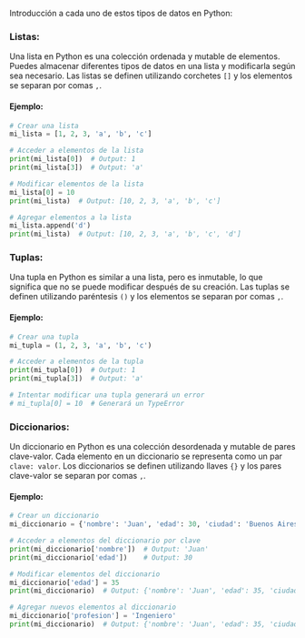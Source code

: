 Introducción a cada uno de estos tipos de datos en Python:

### Listas:

Una lista en Python es una colección ordenada y mutable de elementos. Puedes almacenar diferentes tipos de datos en una lista y modificarla según sea necesario. Las listas se definen utilizando corchetes `[]` y los elementos se separan por comas `,`.

#### Ejemplo:

```python
# Crear una lista
mi_lista = [1, 2, 3, 'a', 'b', 'c']

# Acceder a elementos de la lista
print(mi_lista[0])  # Output: 1
print(mi_lista[3])  # Output: 'a'

# Modificar elementos de la lista
mi_lista[0] = 10
print(mi_lista)  # Output: [10, 2, 3, 'a', 'b', 'c']

# Agregar elementos a la lista
mi_lista.append('d')
print(mi_lista)  # Output: [10, 2, 3, 'a', 'b', 'c', 'd']
```

### Tuplas:

Una tupla en Python es similar a una lista, pero es inmutable, lo que significa que no se puede modificar después de su creación. Las tuplas se definen utilizando paréntesis `()` y los elementos se separan por comas `,`.

#### Ejemplo:

```python
# Crear una tupla
mi_tupla = (1, 2, 3, 'a', 'b', 'c')

# Acceder a elementos de la tupla
print(mi_tupla[0])  # Output: 1
print(mi_tupla[3])  # Output: 'a'

# Intentar modificar una tupla generará un error
# mi_tupla[0] = 10  # Generará un TypeError
```

### Diccionarios:

Un diccionario en Python es una colección desordenada y mutable de pares clave-valor. Cada elemento en un diccionario se representa como un par `clave: valor`. Los diccionarios se definen utilizando llaves `{}` y los pares clave-valor se separan por comas `,`.

#### Ejemplo:

```python
# Crear un diccionario
mi_diccionario = {'nombre': 'Juan', 'edad': 30, 'ciudad': 'Buenos Aires'}

# Acceder a elementos del diccionario por clave
print(mi_diccionario['nombre'])  # Output: 'Juan'
print(mi_diccionario['edad'])    # Output: 30

# Modificar elementos del diccionario
mi_diccionario['edad'] = 35
print(mi_diccionario)  # Output: {'nombre': 'Juan', 'edad': 35, 'ciudad': 'Buenos Aires'}

# Agregar nuevos elementos al diccionario
mi_diccionario['profesion'] = 'Ingeniero'
print(mi_diccionario)  # Output: {'nombre': 'Juan', 'edad': 35, 'ciudad': 'Buenos Aires', 'profesion': 'Ingeniero'}
```

